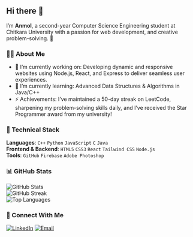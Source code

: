 ## Hi there 👋

I’m **Anmol**, a second-year Computer Science Engineering student at Chitkara University with a passion for web development, and creative problem-solving. 🚀

### 👨‍💻 About Me
- 🔭 I’m currently working on: Developing dynamic and responsive websites using Node.js, React, and Express to deliver seamless user experiences.
- 🌱 I’m currently learning: Advanced Data Structures & Algorithms in Java/C++  
- ⚡ Achievements: I’ve maintained a 50-day streak on LeetCode, sharpening my problem-solving skills daily, and I’ve received the Star Programmer award from my university! 

### 💼 Technical Stack
**Languages**: `C++` `Python` `JavaScript` `C` `Java`  
**Frontend & Backend**: `HTML5` `CSS3` `React` `Tailwind CSS` `Node.js`  
**Tools**: `GitHub` `Firebase` `Adobe Photoshop`  

### 📊 GitHub Stats
![GitHub Stats](https://github-readme-stats.vercel.app/api?username=Anmol283&show_icons=true&theme=radical)  
![GitHub Streak](https://github-readme-streak-stats.herokuapp.com/?user=Anmol283&theme=radical)  
![Top Languages](https://github-readme-stats.vercel.app/api/top-langs/?username=Anmol283&layout=compact&theme=radical)

### 🤝 Connect With Me
[![LinkedIn](https://img.shields.io/badge/-LinkedIn-blue)](https://linkedin.com/in/Anmol283)  [![Email](https://img.shields.io/badge/-Email-EA4335)](mailto:295anmol@gmail.com)  

